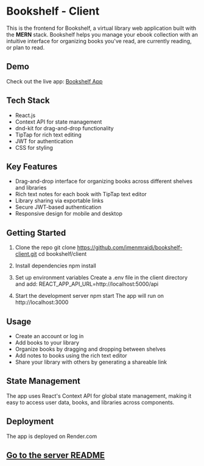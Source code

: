 # Bookshelf - Client
This is the frontend for Bookshelf, a virtual library web application built with the **MERN** stack. Bookshelf helps you manage your ebook collection with an intuitive interface for organizing books you've read, are currently reading, or plan to read.

## Demo
Check out the live app: [Bookshelf App](https://lnkd.in/dHW2RN_6)

## Tech Stack
- React.js
- Context API for state management
- dnd-kit for drag-and-drop functionality
- TipTap for rich text editing
- JWT for authentication
- CSS for styling

## Key Features
- Drag-and-drop interface for organizing books across different shelves and libraries
- Rich text notes for each book with TipTap text editor
- Library sharing via exportable links
- Secure JWT-based authentication
- Responsive design for mobile and desktop

## Getting Started
1. Clone the repo
git clone https://github.com/imenmraidi/bookshelf-client.git
cd bookshelf/client

2. Install dependencies
npm install

3. Set up environment variables
Create a .env file in the client directory and add:
REACT_APP_API_URL=http://localhost:5000/api

4. Start the development server
npm start
The app will run on http://localhost:3000

## Usage
- Create an account or log in
- Add books to your library
- Organize books by dragging and dropping between shelves
- Add notes to books using the rich text editor
- Share your library with others by generating a shareable link

## State Management
The app uses React's Context API for global state management, making it easy to access user data, books, and libraries across components.

## Deployment
The app is deployed on Render.com

## [Go to the server README](https://github.com/imenmraidi/bookshelf-server/edit/main/README.md)
